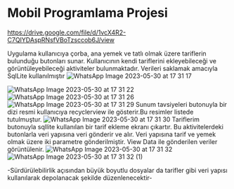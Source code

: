 # Mobil Programlama Projesi

https://drive.google.com/file/d/1vcX4R2-C7QIYDAspRNsfVBoTzsccob6J/view


Uygulama kullanıcıya çorba, ana yemek ve tatlı olmak üzere tariflerin bulunduğu butonları sunar. Kullanıcının kendi tariflerini ekleyebileceği ve görüntüleyebileceği aktiviteler bulunmaktadır. Verileri saklamak amacıyla SqlLite kullanılmıştır
![WhatsApp Image 2023-05-30 at 17 31 17](https://github.com/rabiasafak/MobilPProje/assets/116540878/00640ed7-eb34-47c5-a027-b4e3113be104)

![WhatsApp Image 2023-05-30 at 17 31 22](https://github.com/rabiasafak/MobilPProje/assets/116540878/cd841b1c-7bae-476a-82e5-0033fd6afc6d)
![WhatsApp Image 2023-05-30 at 17 31 26](https://github.com/rabiasafak/MobilPProje/assets/116540878/9a9a2868-2b61-4681-986b-68fc9816dfdd)
![WhatsApp Image 2023-05-30 at 17 31 29](https://github.com/rabiasafak/MobilPProje/assets/116540878/c3e6f49b-342e-4a1c-9a49-b00932270aa7)
Sunum tavsiyeleri butonuyla bir dizi resmi kullanıcıya recyclerview ile gösterir.Bu resimler listede tutulmuştur.
![WhatsApp Image 2023-05-30 at 17 31 30](https://github.com/rabiasafak/MobilPProje/assets/116540878/e334d1a8-8d4c-4643-8ee9-7c4097ac917b)
Tariflerim butonuyla sqllite kullanılan bir tarif ekleme ekranı çıkartır. Bu aktivitelerdeki butonlarla veri yapısına veri gönderir ve alır.
Veri yapısına tarif ve yemek olmak üzere iki parametre gönderilmiştir.
View Data ile gönderilen veriler görüntülenir.
![WhatsApp Image 2023-05-30 at 17 31 32](https://github.com/rabiasafak/MobilPProje/assets/116540878/152bb5bd-a76f-4483-9527-e92c8a67628a)
![WhatsApp Image 2023-05-30 at 17 31 32 (1)](https://github.com/rabiasafak/MobilPProje/assets/116540878/a586b3a1-ffa5-429a-8b72-41950bff7a9a)

-Sürdürülebilirlik açısından büyük boyutlu dosyalar da tarifler gibi veri yapısı kullanılarak depolanacak şekilde düzenlenecektir-

